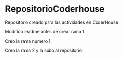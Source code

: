# RepositorioCoderhouse
Repositorio creado para las actividades en CoderHouse

Modifico readme antes de crear rama 1

Creo la rama numero 1 

Creo la rama 2 y la subo al repositorio